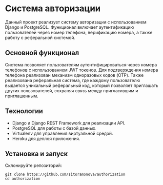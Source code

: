 # Система авторизации

Данный проект реализует систему авторизации с использованием Django и PostgreSQL. Функционал включает аутентификацию пользователей через номер телефона, верификацию номера, а также работу с реферальной системой.

## Основной функционал

Система позволяет пользователям аутентифицироваться через номера телефонов с использованием JWT токенов. Для подтверждения номера телефона реализован механизм одноразовых кодов (OTP). Также реализована реферальная система, где каждому пользователю выдается уникальный реферальный код, который позволяет приглашать других пользователей, сохраняя связь между пригласившим и приглашенным.

## Технологии

- Django и Django REST Framework для реализации API.
- PostgreSQL для работы с базой данных.
- Virtualenv для управления виртуальной средой.
- Heroku для деплоя приложения.

## Установка и запуск

Склонируйте репозиторий:
```
git clone https://github.com/sitoramonova/authorization
cd authorization
```
